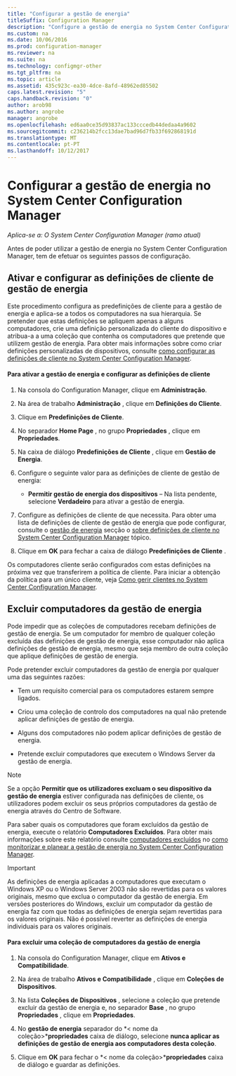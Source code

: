 ```yaml
---
title: "Configurar a gestão de energia"
titleSuffix: Configuration Manager
description: "Configure a gestão de energia no System Center Configuration Manager."
ms.custom: na
ms.date: 10/06/2016
ms.prod: configuration-manager
ms.reviewer: na
ms.suite: na
ms.technology: configmgr-other
ms.tgt_pltfrm: na
ms.topic: article
ms.assetid: 435c923c-ea30-4dce-8afd-48962ed85502
caps.latest.revision: "5"
caps.handback.revision: "0"
author: arob98
ms.author: angrobe
manager: angrobe
ms.openlocfilehash: ed6aa0ce35d93837ac133cccedb44dedaa4a9602
ms.sourcegitcommit: c236214b2fcc13dae7bad96d7fb33f692868191d
ms.translationtype: MT
ms.contentlocale: pt-PT
ms.lasthandoff: 10/12/2017
---
```

# <a name="configuring-power-management-in-system-center-configuration-manager"></a>Configurar a gestão de energia no System Center Configuration Manager

*Aplica-se a: O System Center Configuration Manager (ramo atual)*

Antes de poder utilizar a gestão de energia no System Center Configuration Manager, tem de efetuar os seguintes passos de configuração.  

## <a name="enable-and-configure-power-management-client-settings"></a>Ativar e configurar as definições de cliente de gestão de energia  
 Este procedimento configura as predefinições de cliente para a gestão de energia e aplica-se a todos os computadores na sua hierarquia. Se pretender que estas definições se apliquem apenas a alguns computadores, crie uma definição personalizada do cliente do dispositivo e atribua-a a uma coleção que contenha os computadores que pretende que utilizem gestão de energia. Para obter mais informações sobre como criar definições personalizadas de dispositivos, consulte [como configurar as definições de cliente no System Center Configuration Manager](../../../../core/clients/deploy/configure-client-settings.md).  

#### <a name="to-enable-power-management-and-configure-client-settings"></a>Para ativar a gestão de energia e configurar as definições de cliente  

1.  Na consola do Configuration Manager, clique em **Administração**.  

2.  Na área de trabalho **Administração** , clique em **Definições do Cliente**.  

3.  Clique em **Predefinições de Cliente**.  

4.  No separador **Home Page** , no grupo **Propriedades** , clique em **Propriedades**.  

5.  Na caixa de diálogo **Predefinições de Cliente** , clique em **Gestão de Energia**.  

6.  Configure o seguinte valor para as definições de cliente de gestão de energia:  

    -   **Permitir gestão de energia dos dispositivos** – Na lista pendente, selecione **Verdadeiro** para ativar a gestão de energia.  

7.  Configure as definições de cliente de que necessita. Para obter uma lista de definições de cliente de gestão de energia que pode configurar, consulte o [gestão de energia](../../../../core/clients/deploy/about-client-settings.md#power-management) secção o [sobre definições de cliente no System Center Configuration Manager](../../../../core/clients/deploy/about-client-settings.md) tópico.  

8.  Clique em **OK** para fechar a caixa de diálogo **Predefinições de Cliente** .  

 Os computadores cliente serão configurados com estas definições na próxima vez que transferirem a política de cliente. Para iniciar a obtenção da política para um único cliente, veja [Como gerir clientes no System Center Configuration Manager](../../../../core/clients/manage/manage-clients.md).  

## <a name="exclude-computers-from-power-management"></a>Excluir computadores da gestão de energia  
 Pode impedir que as coleções de computadores recebam definições de gestão de energia. Se um computador for membro de qualquer coleção excluída das definições de gestão de energia, esse computador não aplica definições de gestão de energia, mesmo que seja membro de outra coleção que aplique definições de gestão de energia.  

 Pode pretender excluir computadores da gestão de energia por qualquer uma das seguintes razões:  

-   Tem um requisito comercial para os computadores estarem sempre ligados.  

-   Criou uma coleção de controlo dos computadores na qual não pretende aplicar definições de gestão de energia.  

-   Alguns dos computadores não podem aplicar definições de gestão de energia.  

-   Pretende excluir computadores que executem o Windows Server da gestão de energia.  

> [!NOTE]  
>  Se a opção **Permitir que os utilizadores excluam o seu dispositivo da gestão de energia** estiver configurada nas definições de cliente, os utilizadores podem excluir os seus próprios computadores da gestão de energia através do Centro de Software.  

 Para saber quais os computadores que foram excluídos da gestão de energia, execute o relatório **Computadores Excluídos**. Para obter mais informações sobre este relatório consulte [computadores excluídos](../../../../core/clients/manage/power/monitor-and-plan-for-power-management.md#BKMK_Excluded) no [como monitorizar e planear a gestão de energia no System Center Configuration Manager](../../../../core/clients/manage/power/monitor-and-plan-for-power-management.md).  

> [!IMPORTANT]  
>  As definições de energia aplicadas a computadores que executam o Windows XP ou o Windows Server 2003 não são revertidas para os valores originais, mesmo que exclua o computador da gestão de energia. Em versões posteriores do Windows, excluir um computador da gestão de energia faz com que todas as definições de energia sejam revertidas para os valores originais. Não é possível reverter as definições de energia individuais para os valores originais.  

#### <a name="to-exclude-a-collection-of-computers-from-power-management"></a>Para excluir uma coleção de computadores da gestão de energia  

1.  Na consola do Configuration Manager, clique em **Ativos e Compatibilidade**.  

2.  Na área de trabalho **Ativos e Compatibilidade** , clique em **Coleções de Dispositivos**.  

3.  Na lista **Coleções de Dispositivos** , selecione a coleção que pretende excluir da gestão de energia e, no separador **Base** , no grupo **Propriedades** , clique em **Propriedades**.  

4.  No **gestão de energia** separador do *< nome da coleção\>***propriedades** caixa de diálogo, selecione **nunca aplicar as definições de gestão de energia aos computadores desta coleção**.  

5.  Clique em **OK** para fechar o *< nome da coleção\>***propriedades** caixa de diálogo e guardar as definições.  
